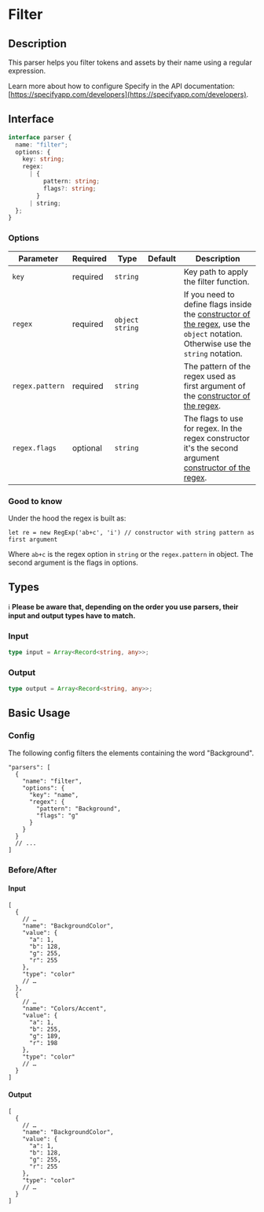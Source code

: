 # Filter

## Description

This parser helps you filter tokens and assets by their name using a regular expression.

Learn more about how to configure Specify in the API documentation: [https://specifyapp.com/developers](https://specifyapp.com/developers).

## Interface

```ts
interface parser {
  name: "filter";
  options: {
    key: string;
    regex:
      | {
          pattern: string;
          flags?: string;
        }
      | string;
  };
}
```

### Options

| Parameter       | Required | Type              | Default | Description                                                                                                                                                                                                                                                  |
| --------------- | -------- | ----------------- | ------- | ------------------------------------------------------------------------------------------------------------------------------------------------------------------------------------------------------------------------------------------------------------ |
| `key`           | required | `string`          |         | Key path to apply the filter function.                                                                                                                                                                                                                       |
| `regex`         | required | `object` `string` |         | If you need to define flags inside the [constructor of the regex](https://developer.mozilla.org/en-US/docs/Web/JavaScript/Reference/Global_Objects/RegExp#literal_notation_and_constructor), use the `object` notation. Otherwise use the `string` notation. |
| `regex.pattern` | required | `string`          |         | The pattern of the regex used as first argument of the [constructor of the regex](https://developer.mozilla.org/en-US/docs/Web/JavaScript/Reference/Global_Objects/RegExp#literal_notation_and_constructor).                                                 |
| `regex.flags`   | optional | `string`          |         | The flags to use for regex. In the regex constructor it's the second argument [constructor of the regex](https://developer.mozilla.org/en-US/docs/Web/JavaScript/Reference/Global_Objects/RegExp#literal_notation_and_constructor).                          |

### Good to know

Under the hood the regex is built as:

`let re = new RegExp('ab+c', 'i') // constructor with string pattern as first argument`

Where `ab+c` is the regex option in `string` or the `regex.pattern` in object. The second argument is the flags in options.

## Types

ℹ️ **Please be aware that, depending on the order you use parsers, their input and output types have to match.**

### Input

```ts
type input = Array<Record<string, any>>;
```

### Output

```ts
type output = Array<Record<string, any>>;
```

## Basic Usage

### Config

The following config filters the elements containing the word "Background".

```jsonc
"parsers": [
  {
    "name": "filter",
    "options": {
      "key": "name",
      "regex": {
        "pattern": "Background",
        "flags": "g"
      }
    }
  }
  // ...
]
```

### Before/After

#### Input

```jsonc
[
  {
    // …
    "name": "BackgroundColor",
    "value": {
      "a": 1,
      "b": 128,
      "g": 255,
      "r": 255
    },
    "type": "color"
    // …
  },
  {
    // …
    "name": "Colors/Accent",
    "value": {
      "a": 1,
      "b": 255,
      "g": 189,
      "r": 198
    },
    "type": "color"
    // …
  }
]
```

#### Output

```jsonc
[
  {
    // …
    "name": "BackgroundColor",
    "value": {
      "a": 1,
      "b": 128,
      "g": 255,
      "r": 255
    },
    "type": "color"
    // …
  }
]
```
